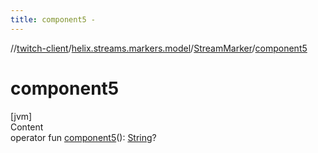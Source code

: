 ```yaml
---
title: component5 -
---
```

//[twitch-client](../../index.md)/[helix.streams.markers.model](../index.md)/[StreamMarker](index.md)/[component5](component5.md)



# component5  
[jvm]  
Content  
operator fun [component5](component5.md)(): [String](https://kotlinlang.org/api/latest/jvm/stdlib/kotlin/-string/index.html)?  



